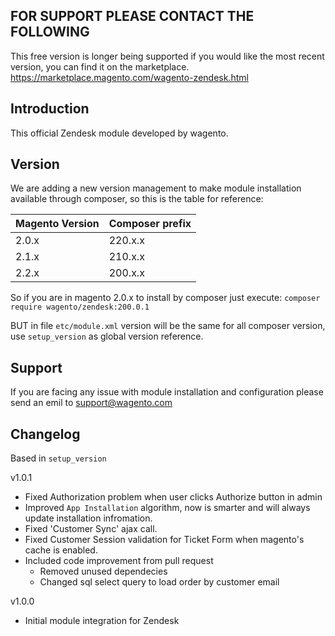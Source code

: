 ## FOR SUPPORT PLEASE CONTACT THE FOLLOWING
This free version is longer being supported if you would like the most recent version, you can find it on the marketplace.
https://marketplace.magento.com/wagento-zendesk.html

## Introduction
This official Zendesk module developed by wagento.

## Version
We are adding a new version management to make module installation available through composer, so this is the table for reference: 

Magento Version | Composer prefix 
----            | ---- 
2.0.x           | 220.x.x 
2.1.x           | 210.x.x
2.2.x           | 200.x.x

So if you are in magento 2.0.x to install by composer just execute: `composer require wagento/zendesk:200.0.1`

BUT in file `etc/module.xml` version will be the same for all composer version, use `setup_version` as global version reference.

## Support
If you are facing any issue with module installation and configuration please send an emil to support@wagento.com

## Changelog
Based in `setup_version`

v1.0.1
- Fixed Authorization problem when user clicks Authorize button in admin
- Improved `App Installation` algorithm, now is smarter and will always update installation infromation.
- Fixed 'Customer Sync' ajax call.
- Fixed Customer Session validation for Ticket Form when magento's cache is enabled.
- Included code improvement from pull request
    - Removed unused dependecies
    - Changed sql select query to load order by customer email 
      

v1.0.0
- Initial module integration for Zendesk 
